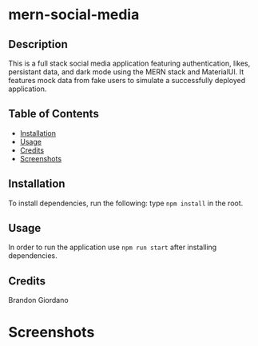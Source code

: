 # mern-social-media

## Description

This is a full stack social media application featuring authentication, likes, persistant data, and dark mode using the MERN stack and MaterialUI. It features mock data from fake users to simulate a successfully deployed application.

## Table of Contents

- [Installation](#installation)
- [Usage](#usage)
- [Credits](#credits)
- [Screenshots](#screenshots)

## Installation

To install dependencies, run the following:
type `npm install` in the root.

## Usage

In order to run the application use `npm run start` after installing dependencies.

## Credits

Brandon Giordano

# Screenshots
